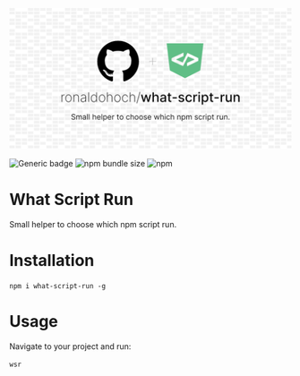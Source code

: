 ![What Script Run. Small helper to choose which npm script run.](./what-script-run.png)

![Generic badge](https://img.shields.io/badge/Made%20With-♥-red.svg?style=for-the-badge) ![npm bundle size](https://img.shields.io/bundlephobia/min/what-script-run?style=for-the-badge) ![npm](https://img.shields.io/npm/v/what-script-run?style=for-the-badge)
# What Script Run
Small helper to choose which npm script run.

# Installation
`npm i what-script-run -g`

# Usage
Navigate to your project and run:

`wsr`